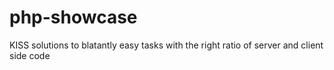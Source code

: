 # php-showcase
KISS solutions to blatantly easy tasks with the right ratio of server and client side code
